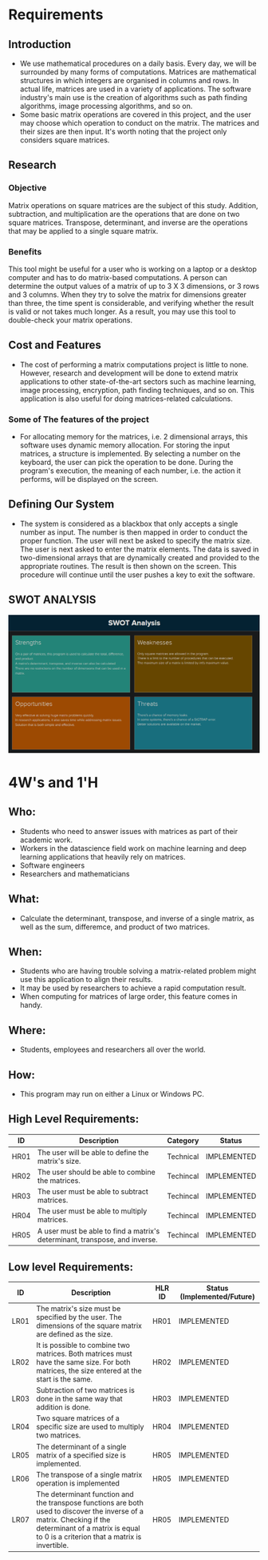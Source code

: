 # Requirements
## Introduction
  * We use mathematical procedures on a daily basis. Every day, we will be surrounded by many forms of computations. Matrices are mathematical structures in which integers are organised in columns and rows. In actual life, matrices are used in a variety of applications. The software industry's main use is the creation of algorithms such as path finding algorithms, image processing algorithms, and so on.
  * Some basic matrix operations are covered in this project, and the user may choose which operation to conduct on the matrix. The matrices and their sizes are then input. It's worth noting that the project only considers square matrices.

## Research

### Objective
Matrix operations on square matrices are the subject of this study. Addition, subtraction, and multiplication are the operations that are done on two square matrices. Transpose, determinant, and inverse are the operations that may be applied to a single square matrix.

### Benefits

This tool might be useful for a user who is working on a laptop or a desktop computer and has to do matrix-based computations. A person can determine the output values of a matrix of up to 3 X 3 dimensions, or 3 rows and 3 columns. When they try to solve the matrix for dimensions greater than three, the time spent is considerable, and verifying whether the result is valid or not takes much longer. As a result, you may use this tool to double-check your matrix operations.


## Cost and Features

 * The cost of performing a matrix computations project is little to none. However, research and development will be done to extend matrix applications to other state-of-the-art sectors such as machine learning, image processing, encryption, path finding techniques, and so on. This application is also useful for doing matrices-related calculations.
 
 ### Some of The features of the project

 * For allocating memory for the matrices, i.e. 2 dimensional arrays, this software uses dynamic memory allocation. For storing the input matrices, a structure is implemented. By selecting a number on the keyboard, the user can pick the operation to be done. During the program's execution, the meaning of each number, i.e. the action it performs, will be displayed on the screen.


## Defining Our System
* The system is considered as a blackbox that only accepts a single number as input. The number is then mapped in order to conduct the proper function. The user will next be asked to specify the matrix size. The user is next asked to enter the matrix elements. The data is saved in two-dimensional arrays that are dynamically created and provided to the appropriate routines. The result is then shown on the screen. This procedure will continue until the user pushes a key to exit the software.

## SWOT ANALYSIS

![SWOT-Sample](https://github.com/snehal0203/M1_MatrixCalculator/blob/main/1_Requirements/SWOT.jpg)

# 4W&#39;s and 1&#39;H

## Who:
 * Students who need to answer issues with matrices as part of their academic work.
 * Workers in the datascience field work on machine learning and deep learning applications that heavily rely on matrices.
 * Software engineers
 * Researchers and mathematicians

## What:
 * Calculate the determinant, transpose, and inverse of a single matrix, as well as the sum, differemce, and product of two matrices.


## When:
 * Students who are having trouble solving a matrix-related problem might use this application to align their results.
 * It may be used by researchers to achieve a rapid computation result.
 * When computing for matrices of large order, this feature comes in handy.

## Where:
 * Students, employees and researchers all over the world.

## How:
 * This program may run on either a Linux or Windows PC.

## High Level Requirements: 
| ID | Description | Category | Status | 
| ----- | ----- | ------- | ---------|
| HR01 | The user will be able to define the matrix's size. |Technical| IMPLEMENTED |
| HR02 | The user should be able to combine the matrices. | Techincal | IMPLEMENTED | 
| HR03 | The user must be able to subtract matrices. | Techincal |  IMPLEMENTED  |
| HR04 | The user must be able to multiply matrices. | Techincal |  IMPLEMENTED  |
| HR05 | A user must be able to find a matrix's determinant, transpose, and inverse. | Techincal |  IMPLEMENTED  |
##  Low level Requirements:
 
| ID | Description | HLR ID | Status (Implemented/Future) |
| ------ | --------- | ------ | ----- |
| LR01 | The matrix's size must be specified by the user. The dimensions of the square matrix are defined as the size. | HR01 |  IMPLEMENTED  |
| LR02 | It is possible to combine two matrices. Both matrices must have the same size. For both matrices, the size entered at the start is the same. | HR02 |  IMPLEMENTED |
| LR03 | Subtraction of two matrices is done in the same way that addition is done.| HR03 | IMPLEMENTED |
| LR04 | Two square matrices of a specific size are used to multiply two matrices. | HR04 |  IMPLEMENTED  |
| LR05 | The determinant of a single matrix of a specified size is implemented. | HR05 |  IMPLEMENTED  |
| LR06 | The transpose of a single matrix operation is implemented | HR05 |  IMPLEMENTED  |
| LR07 | The determinant function and the transpose functions are both used to discover the inverse of a matrix. Checking if the determinant of a matrix is equal to 0 is a criterion that a matrix is invertible. | HR05 |  IMPLEMENTED  |
